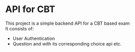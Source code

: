 # API for CBT

This project is a simple  backend API for a CBT based exam  
It consists of:
- User Authentication
- Question and with its corresponding choice api etc.
